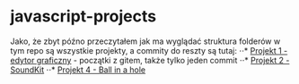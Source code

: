 # javascript-projects

Jako, że zbyt późno przeczytałem jak ma wyglądać struktura folderów w tym repo są wszystkie projekty, a commity do reszty są tutaj:
⋅⋅* [Projekt 1 - edytor graficzny](https://github.com/dburnat/javascript_01) - początki z gitem, także tylko jeden commit
⋅⋅* [Projekt 2 - SoundKit](https://github.com/dburnat/js-2-keyboard) 
⋅⋅* [Projekt 4 - Ball in a hole](https://github.com/dburnat/javascript_04) 
